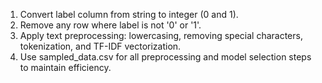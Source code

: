 1. Convert label column from string to integer (0 and 1).
2. Remove any row where label is not '0' or '1'.
3. Apply text preprocessing: lowercasing, removing special characters, tokenization, and TF-IDF vectorization.
4. Use sampled_data.csv for all preprocessing and model selection steps to maintain efficiency.
